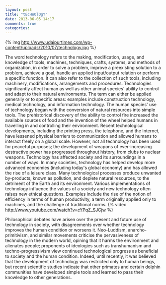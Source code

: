 ```yaml
---
layout: post
title: "tEcHnOlOgY"
date: 2013-06-05 14:17
comments: true
categories: 
---
```

{% img http://www.udaipurtimes.com/wp-content/uploads/2010/07/technology.jpg %}

The word technology refers to the making, modification, usage, and knowledge of tools, machines, techniques, crafts, systems, and methods of organization, in order to solve a problem, improve a preexisting solution to a problem, achieve a goal, handle an applied input/output relation or perform a specific function. It can also refer to the collection of such tools, including machinery, modifications, arrangements and procedures. Technologies significantly affect human as well as other animal species' ability to control and adapt to their natural environments. The term can either be applied generally or to specific areas: examples include construction technology, medical technology, and information technology.
The human species' use of technology began with the conversion of natural resources into simple tools. The prehistorical discovery of the ability to control fire increased the available sources of food and the invention of the wheel helped humans in travelling in and controlling their environment. Recent technological developments, including the printing press, the telephone, and the Internet, have lessened physical barriers to communication and allowed humans to interact freely on a global scale. However, not all technology has been used for peaceful purposes; the development of weapons of ever-increasing destructive power has progressed throughout history, from clubs to nuclear weapons.
Technology has affected society and its surroundings in a number of ways. In many societies, technology has helped develop more advanced economies (including today's global economy) and has allowed the rise of a leisure class. Many technological processes produce unwanted by-products, known as pollution, and deplete natural resources, to the detriment of the Earth and its environment. Various implementations of technology influence the values of a society and new technology often raises new ethical questions. Examples include the rise of the notion of efficiency in terms of human productivity, a term originally applied only to machines, and the challenge of traditional norms.
{% video http://www.youtube.com/watch?v=cYPqZ_SJCjw %}

Philosophical debates have arisen over the present and future use of technology in society, with disagreements over whether technology improves the human condition or worsens it. Neo-Luddism, anarcho-primitivism, and similar movements criticise the pervasiveness of technology in the modern world, opining that it harms the environment and alienates people; proponents of ideologies such as transhumanism and techno-progressivism view continued technological progress as beneficial to society and the human condition. Indeed, until recently, it was believed that the development of technology was restricted only to human beings, but recent scientific studies indicate that other primates and certain dolphin communities have developed simple tools and learned to pass their knowledge to other generations.
